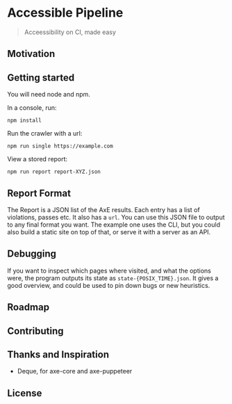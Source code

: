 # Accessible Pipeline

> Acceessibility on CI, made easy

## Motivation

## Getting started

You will need node and npm.

In a console, run:

```shell
npm install
```

Run the crawler with a url:

```shell
npm run single https://example.com
```

View a stored report:

```shell
npm run report report-XYZ.json
```

## Report Format

The Report is a JSON list of the AxE results. Each entry has a list of violations, passes etc. It also has a `url`.
You can use this JSON file to output to any final format you want. The example one uses the CLI, but you could also build a static site on top of that, or serve it with a server as an API.

## Debugging

If you want to inspect which pages where visited, and what the options were, the program outputs its state as `state-{POSIX_TIME}.json`. It gives a good overview, and could be used to pin down bugs or new heuristics.

## Roadmap

## Contributing

## Thanks and Inspiration

- Deque, for axe-core and axe-puppeteer

## License
